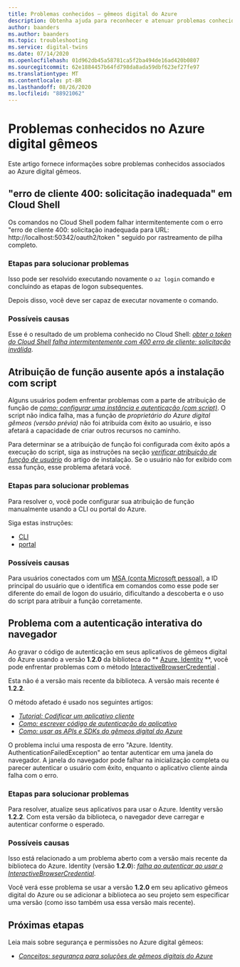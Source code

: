 ```yaml
---
title: Problemas conhecidos – gêmeos digital do Azure
description: Obtenha ajuda para reconhecer e atenuar problemas conhecidos com o Azure digital gêmeos.
author: baanders
ms.author: baanders
ms.topic: troubleshooting
ms.service: digital-twins
ms.date: 07/14/2020
ms.openlocfilehash: 01d962db45a58781ca5f2ba494de16ad420b0807
ms.sourcegitcommit: 62e1884457b64fd798da8ada59dbf623ef27fe97
ms.translationtype: MT
ms.contentlocale: pt-BR
ms.lasthandoff: 08/26/2020
ms.locfileid: "88921062"
---
```

# <a name="known-issues-in-azure-digital-twins"></a>Problemas conhecidos no Azure digital gêmeos

Este artigo fornece informações sobre problemas conhecidos associados ao Azure digital gêmeos.

## <a name="400-client-error-bad-request-in-cloud-shell"></a>"erro de cliente 400: solicitação inadequada" em Cloud Shell

Os comandos no Cloud Shell podem falhar intermitentemente com o erro "erro de cliente 400: solicitação inadequada para URL: http://localhost:50342/oauth2/token " seguido por rastreamento de pilha completo.

### <a name="troubleshooting-steps"></a>Etapas para solucionar problemas

Isso pode ser resolvido executando novamente o `az login` comando e concluindo as etapas de logon subsequentes.

Depois disso, você deve ser capaz de executar novamente o comando.

### <a name="possible-causes"></a>Possíveis causas

Esse é o resultado de um problema conhecido no Cloud Shell: [*obter o token do Cloud Shell falha intermitentemente com 400 erro de cliente: solicitação inválida*](https://github.com/Azure/azure-cli/issues/11749).

## <a name="missing-role-assignment-after-scripted-setup"></a>Atribuição de função ausente após a instalação com script

Alguns usuários podem enfrentar problemas com a parte de atribuição de função de [*como: configurar uma instância e autenticação (com script)*](how-to-set-up-instance-scripted.md). O script não indica falha, mas a função de *proprietário do Azure digital gêmeos (versão prévia)* não foi atribuída com êxito ao usuário, e isso afetará a capacidade de criar outros recursos no caminho.

Para determinar se a atribuição de função foi configurada com êxito após a execução do script, siga as instruções na seção [*verificar atribuição de função de usuário*](how-to-set-up-instance-scripted.md#verify-user-role-assignment) do artigo de instalação. Se o usuário não for exibido com essa função, esse problema afetará você.

### <a name="troubleshooting-steps"></a>Etapas para solucionar problemas

Para resolver o, você pode configurar sua atribuição de função manualmente usando a CLI ou portal do Azure. 

Siga estas instruções:
* [CLI](how-to-set-up-instance-cli.md#set-up-user-access-permissions)
* [portal](how-to-set-up-instance-portal.md#set-up-user-access-permissions)

### <a name="possible-causes"></a>Possíveis causas

Para usuários conectados com um [MSA (conta Microsoft pessoal)](https://account.microsoft.com/account), a ID principal do usuário que o identifica em comandos como esse pode ser diferente do email de logon do usuário, dificultando a descoberta e o uso do script para atribuir a função corretamente.

## <a name="issue-with-interactive-browser-authentication"></a>Problema com a autenticação interativa do navegador

Ao gravar o código de autenticação em seus aplicativos de gêmeos digital do Azure usando a versão **1.2.0** da biblioteca do ** [Azure. Identity](https://docs.microsoft.com/dotnet/api/azure.identity?view=azure-dotnet) **, você pode enfrentar problemas com o método [InteractiveBrowserCredential](https://docs.microsoft.com/dotnet/api/azure.identity.interactivebrowsercredential?view=azure-dotnet) .

Esta não é a versão mais recente da biblioteca. A versão mais recente é **1.2.2**.

O método afetado é usado nos seguintes artigos: 
* [*Tutorial: Codificar um aplicativo cliente*](tutorial-code.md)
* [*Como: escrever código de autenticação do aplicativo*](how-to-authenticate-client.md)
* [*Como: usar as APIs e SDKs do gêmeos digital do Azure*](how-to-use-apis-sdks.md)

O problema inclui uma resposta de erro "Azure. Identity. AuthenticationFailedException" ao tentar autenticar em uma janela do navegador. A janela do navegador pode falhar na inicialização completa ou parecer autenticar o usuário com êxito, enquanto o aplicativo cliente ainda falha com o erro.

### <a name="troubleshooting-steps"></a>Etapas para solucionar problemas

Para resolver, atualize seus aplicativos para usar o Azure. Identity versão **1.2.2**. Com esta versão da biblioteca, o navegador deve carregar e autenticar conforme o esperado.

### <a name="possible-causes"></a>Possíveis causas

Isso está relacionado a um problema aberto com a versão mais recente da biblioteca do Azure. Identity (versão **1.2.0**): [*falha ao autenticar ao usar o InteractiveBrowserCredential*](https://github.com/Azure/azure-sdk-for-net/issues/13940).

Você verá esse problema se usar a versão **1.2.0** em seu aplicativo gêmeos digital do Azure ou se adicionar a biblioteca ao seu projeto sem especificar uma versão (como isso também usa essa versão mais recente).

## <a name="next-steps"></a>Próximas etapas

Leia mais sobre segurança e permissões no Azure digital gêmeos:
* [*Conceitos: segurança para soluções de gêmeos digitais do Azure*](concepts-security.md)